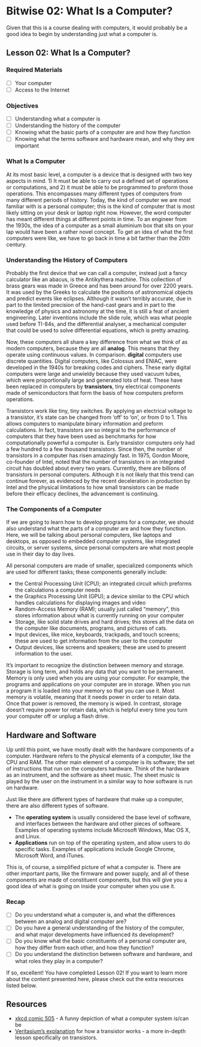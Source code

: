 # Bitwise 02: What Is a Computer?
Given that this is a course dealing with computers, it would probably be a good idea to begin by understanding just what a computer is.

## Lesson 02: What Is a Computer?
### Required Materials
* [ ] Your computer
* [ ] Access to the Internet

### Objectives
* [ ] Understanding what a computer is
* [ ] Understanding the history of the computer
* [ ] Knowing what the basic parts of a computer are and how they function
* [ ] Knowing what the terms software and hardware mean, and why they are important

### What Is a Computer
At its most basic level, a computer is a device that is designed with two key aspects in mind. 1) It must be able to carry out a defined set of operations or computations, and 2) it must be able to be programmed to preform those operations. This encompasses many different types of computers from many different periods of history. Today, the kind of computer we are most familiar with is a personal computer; this is the kind of computer that is most likely sitting on your desk or laptop right now. However, the word computer has meant different things at different points in time. To an engineer from the 1930s, the idea of a computer as a small aluminium box that sits on your lap would have been a rather novel concept. To get an idea of what the first computers were like, we have to go back in time a bit farther than the 20th century.

### Understanding the History of Computers
Probably the first device that we can call a computer, instead just a fancy calculator like an abacus, is the Antikythera machine. This collection of brass gears was made in Greece and has been around for over 2200 years. It was used by the Greeks to calculate the positions of astronomical objects and predict events like eclipses. Although it wasn’t terribly accurate, due in part to the limited precision of the hand-cast gears and in part to the knowledge of physics and astronomy at the time, it is still a feat of ancient engineering. Later inventions include the slide rule, which was what people used before TI-84s, and the differential analyser, a mechanical computer that could be used to solve differential equations, which is pretty amazing.

Now, these computers all share a key difference from what we think of as modern computers, because they are all **analog**. This means that they operate using continuous values. In comparison. **digital** computers use discrete quantities. Digital computers, like Colossus and ENIAC, were developed in the 1940s for breaking codes and ciphers. These early digital computers were large and unwieldy because they used vacuum tubes, which were proportionally large and generated lots of heat. These have been replaced in computers by **transistors**, tiny electrical components made of semiconductors that form the basis of how computers preform operations.

Transistors work like tiny, tiny switches. By applying an electrical voltage to a transistor, it’s state can be changed from ‘off’ to ‘on’, or from 0 to 1. This allows computers to manipulate binary information and preform calculations. In fact, transistors are so integral to the performance of computers that they have been used as benchmarks for how computationally powerful a computer is. Early transistor computers only had a few hundred to a few thousand transistors. Since then, the number of transistors in a computer has risen amazingly fast. In 1975, Gordon Moore, co-founder of Intel, noted that the number of transistors in an integrated circuit has doubled about every two years. Currently, there are billions of transistors in personal computers. Although it is not likely that this trend can continue forever, as evidenced by the recent deceleration in production by Intel and the physical limitations to how small transistors can be made before their efficacy declines, the advancement is continuing. 

### The Components of a Computer
If we are going to learn how to develop programs for a computer, we should also understand what the parts of a computer are and how they function. Here, we will be talking about personal computers, like laptops and desktops, as opposed to embedded computer systems, like integrated circuits, or server systems, since personal computers are what most people use in their day to day lives.

All personal computers are made of smaller, specialized components which are used for different tasks; these components generally include:
* the Central Processing Unit (CPU); an integrated circuit which preforms the calculations a computer needs
* the Graphics Processing Unit (GPU); a device similar to the CPU which handles calculations for displaying images and video
* Random-Access Memory (RAM); usually just called “memory”, this stores information about what is currently running on your computer
* Storage, like solid state drives and hard drives; this stores all the data on the computer like documents, programs, and pictures of cats.
* Input devices, like mice, keyboards, trackpads, and touch screens; these are used to get information from the user to the computer
* Output devices, like screens and speakers; these are used to present information to the user.

It’s important to recognize the distinction between memory and storage. Storage is long term, and holds any data that you want to be permanent. Memory is only used when you are using your computer. For example, the programs and applications on your computer are in storage. When you run a program it is loaded into your memory so that you can use it. Most memory is volatile, meaning that it needs power in order to retain data. Once that power is removed, the memory is wiped. In contrast, storage doesn’t require power tor retain data, which is helpful every time you turn your computer off or unplug a flash drive.

## Hardware and Software
Up until this point, we have mostly dealt with the hardware components of a computer. Hardware refers to the physical elements of a computer, like the CPU and RAM. The other main element of a computer is its software; the set of instructions that run on the computers hardware. Think of the hardware as an instrument, and the software as sheet music. The sheet music is played by the user on the instrument in a similar way to how software is run on hardware.

Just like there are different types of hardware that make up a computer, there are also different types of software. 
* The **operating system** is usually considered the base level of software, and interfaces between the hardware and other pieces of software. Examples of operating systems include Microsoft Windows, Mac OS X, and Linux.
* **Applications** run on top of the operating system, and allow users to do specific tasks. Examples of applications include Google Chrome, Microsoft Word, and iTunes.

This is, of course, a simplified picture of what a computer is. There are other important parts, like the firmware and power supply, and all of these components are made of constituent components, but this will give you a good idea of what is going on inside your computer when you use it.

### Recap
* [ ] Do you understand what a computer is, and what the differences between an analog and digital computer are?
* [ ] Do you have a general understanding of the history of the computer, and what major developments have influenced its development?
* [ ] Do you know what the basic constituents of a personal computer are, how they differ from each other, and how they function?
* [ ] Do you understand the distinction between software and hardware, and what roles they play in a computer?

If so, excellent! You have completed Lesson 02! If you want to learn more about the content presented here, please check out the extra resources listed below.

## Resources
* [xkcd comic 505](http://www.xkcd.com/505) - A funny depiction of what a computer system is/can be
* [Veritasium’s explanation](https://www.youtube.com/watch?v=IcrBqCFLHIY) for how a transistor works - a more in-depth lesson specifically on transistors.
